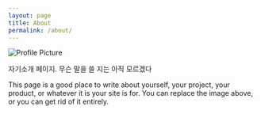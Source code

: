 ```yaml
---
layout: page
title: About
permalink: /about/
---
```


<img src="{{ site.baseurl }}/assets/profile-placeholder.gif" title="Profile Picture" class="profile">

자기소개 페이지. 무슨 말을 쓸 지는 아직 모르겠다

This page is a good place to write about yourself, your project, your product, or whatever it is your site is for. You can replace the image above, or you can get rid of it entirely. 

